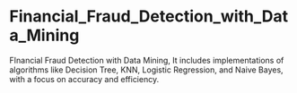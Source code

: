 # Financial_Fraud_Detection_with_Data_Mining
FInancial Fraud Detection with Data Mining, It includes implementations of algorithms like Decision Tree, KNN, Logistic Regression, and Naive Bayes, with a focus on accuracy and efficiency. 
